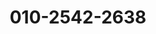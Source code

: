 ---
title: '010-2542-2638'
icon: phone
//external_link: 'mailto:lucii07701@gmail.com'
# cms_exclude: true



# View
view: card

image:
  caption: ''
  filename: ''
---